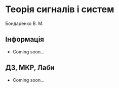 # Теорія сигналів і систем

Бондаренко В. М.

## Інформація

-   Coming soon...

## ДЗ, МКР, Лаби

-   Coming soon...
